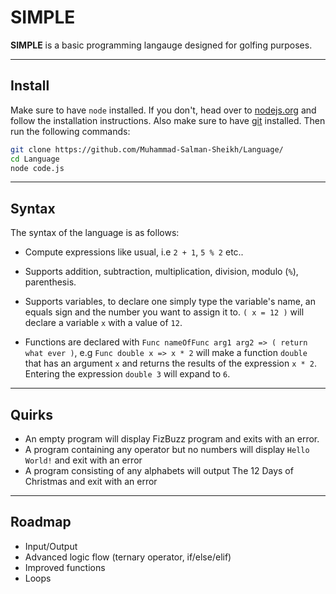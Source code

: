 # SIMPLE
**SIMPLE** is a basic programming langauge designed for golfing purposes. 

---

## Install
Make sure to have `node` installed. If you don't, head over to [nodejs.org](https://nodejs.org/en/)
and follow the installation instructions. Also make sure to have [git](https://git-scm.com) installed.
Then run the following commands:
```bash
git clone https://github.com/Muhammad-Salman-Sheikh/Language/
cd Language
node code.js
```
---

## Syntax
The syntax of the language is as follows:
  * Compute expressions like usual, i.e `2 + 1`, `5 % 2` etc..
  
  * Supports addition, subtraction, multiplication, division, modulo (`%`), parenthesis.
		
  * Supports variables, to declare one simply type the variable's name, an equals sign and the number you want to assign it to.
  `( x = 12 )` will declare a variable `x` with a value of `12`.
	
  * Functions are declared with `Func nameOfFunc arg1 arg2 => ( return what ever )`, e.g `Func double x => x * 2` will
  make a function `double` that has an argument `x` and returns the results of the expression `x * 2`. Entering the expression
  `double 3` will expand to `6`.

---

## Quirks
- An empty program will display FizBuzz program and exits with an error.
- A program containing any operator but no numbers will display `Hello World!` and exit with an error
- A program consisting of any alphabets will output The 12 Days of Christmas and exit with an error

---

## Roadmap
  * Input/Output
  * Advanced logic flow (ternary operator, if/else/elif)
  * Improved functions
  * Loops
